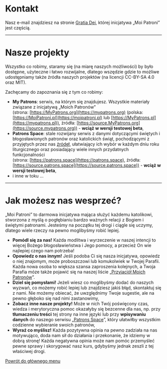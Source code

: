 # Kontakt
Nasz e-mail znajdziesz na stronie <a href="https://gratiadei.org">Gratia Dei</a>, której inicjatywa „Moi Patroni” jest częścią.

---
# Nasze projekty
Wszystko co robimy, staramy się (na miarę naszych możliwości) by było dostępne, użyteczne i łatwo rozwijalne, dlatego wszędzie gdzie to możliwe udostępniamy także źródła naszych projektów (na licencji CC-BY-SA 4.0 oraz MIT).

Zachęcamy do zapoznania się z tym co robimy:
- **My Patrons**: serwis, na którym się znajdujesz. Wszystkie materiały związane z inicjatywą „Moich Patronów"  
(strona: [https://MyPatrons.org](https://mypatrons.org) (polska: [https://MoiPatroni.pl](https://moipatroni.pl) lub [https://MyPatrons.pl](https://mypatrons.pl)), żródła: [https://source.MyPatrons.org](https://source.mypatrons.org)) - **wciąż w wersji testowej beta**,
- **Patrons Space**: stale rozwijany serwis z danymi dotyczącymi świętych i błogosławionych patronów oraz katolickich świąt, pochodzącymi z przyjętych przez nas [źródeł](jak_wybrac_patrona_lub_swieto_na_dany_dzien_roku.md#zrodla-wyboru-patronow-lub-swiat), ułatwiający ich wybór w każdym dniu roku liturgicznego oraz posiadający wiele innych przydatnych funkcjonalności  
(strona: [https://patrons.space](https://patrons.space), źródła: [https://source.patrons.space](https://source.patrons.space)) - **wciąż w wersji testowej beta**,
- i inne w toku ...

---
# Jak możesz nas wesprzeć?
„Moi Patroni” to darmowa inicjatywa mająca służyć każdemu katolikowi, stworzona z myślą o pogłębianiu bardzo ważnych relacji z Bogiem i świętymi patronami. Jesteśmy na początku tej drogi i ciągle się uczymy, dlatego wiele rzeczy na pewno moglibyśmy robić lepiej.

- **Pomódl się za nas!** Każda modlitwa i wyrzeczenie w naszej intencji to więcej Bożego błogosławieństwa i Jego pomocy, a przecież On wie najlepiej czego nam potrzeba!
- **Opowiedz o nas innym!** Jeśli podoba Ci się nasza inicjatywa, opowiedz o niej znajomym, może proboszczowi lub komukolwiek w Twojej Parafii. Każda nowa osoba to większa szansa zaproszenia kolejnych, a Twoja Parafia móze także pojawić się na naszej liście „[Przyjaciół Moich Patronów](przyjaciele_moich_patronow.md)”.
- **Dziel się pomysłami!** Jeżeli wiesz co moglibyśmy dodać do naszych wyzwań, co możemy robić lepiej lub znajdziesz jakiś błąd, skontaktuj się z nami. Nie możemy obiecać, że uwzględnimy Twoje sugestie, ale na pewno głęboko się nad nimi zastanowimy,
- **Zobacz inne nasze projekty!** Może w nich Twój poświęcony czas, wiedza i merytoryczna pomoc okazałyby się bezcenne dla nas, np. przy **tłumaczeniu treści** tej strony na inne języki lub przy **wpisywaniu danych** do naszego serwisu „[Patrons Space](https://pl.patrons.space)”, który ułatwiłby wszystkim codzienne wybieranie swoich patronów,
- **Wyraź co myślisz!** Każda pozytywna opinia na pewno zadziała na nas motywująco, doda nam sił do działania i przekonanie, że idziemy w dobrą stronę! Każda negatywna opinia może nam pomóc przemyśleć pewne sprawy i skorygować nasz kurs, gdybyśmy jednak zeszli z tej właściwej drogi.

[Powrót do głównego menu](index.md)

